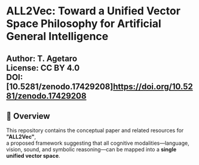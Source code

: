 # ALL2Vec: Toward a Unified Vector Space Philosophy for Artificial General Intelligence

**Author:** T. Agetaro  
**License:** CC BY 4.0  
**DOI:** [10.5281/zenodo.17429208]https://doi.org/10.5281/zenodo.17429208
---

## 📘 Overview

This repository contains the conceptual paper and related resources for **"ALL2Vec"**,  
a proposed framework suggesting that all cognitive modalities—language, vision, sound, and symbolic reasoning—can be mapped into a **single unified vector space**.
